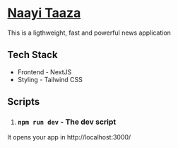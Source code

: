 # [Naayi Taaza](https://nayi-tazaa.vercel.app/)

This is a ligthweight, fast and powerful news application

## Tech Stack

- Frontend - NextJS
- Styling - Tailwind CSS

## Scripts

1. ### `npm run dev` - The dev script

It opens your app in http://localhost:3000/
